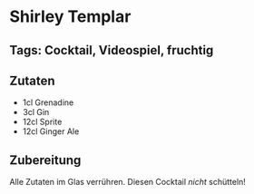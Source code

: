 # Shirley Templar
## Tags: Cocktail, Videospiel, fruchtig

## Zutaten
- 1cl Grenadine
- 3cl Gin
- 12cl Sprite
- 12cl Ginger Ale

## Zubereitung
Alle Zutaten im Glas verrühren. Diesen Cocktail *nicht* schütteln!